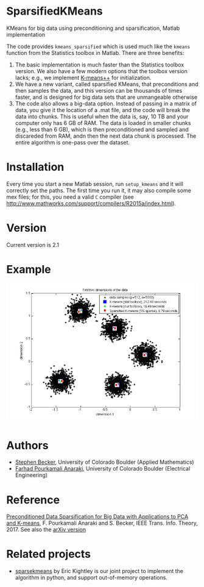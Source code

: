 # SparsifiedKMeans
KMeans for big data using preconditioning and sparsification, Matlab implementation

The code provides `kmeans_sparsified` which is used much like the `kmeans` function from the Statistics toolbox in Matlab.
There are three benefits:

1. The basic implementation is much faster than the Statistics toolbox version. We also have a few modern options that the toolbox version lacks; e.g., we implement [K-means++](https://en.wikipedia.org/wiki/K-means%2B%2B) for initialization.
2. We have a new variant, called sparsified KMeans, that preconditions and then samples the data, and this version can be thousands of times faster, and is designed for big data sets that are unmangeable otherwise
3. The code also allows a big-data option. Instead of passing in a matrix of data, you give it the location of a .mat file, and the code will break the data into chunks. This is useful when the data is, say, 10 TB and your computer only has 6 GB of RAM. The data is loaded in smaller chunks (e.g., less than 6 GB), which is then preconditioned and sampled and discareded from RAM, andn then the next data chunk is processed. The entire algorithm is one-pass over the dataset.

# Installation
Every time you start a new Matlab session, run `setup_kmeans` and it will correctly set the paths. The first time you run it, it may also compile some mex files; for this, you need a valid `C` compiler (see http://www.mathworks.com/support/compilers/R2015a/index.html).

# Version
Current version is 2.1

# Example
![Example on synthetic data](example.png?raw=true "Example on synthetic data")

# Authors
* [Stephen Becker](http://amath.colorado.edu/faculty/becker/), University of Colorado Boulder (Applied Mathematics)
* [Farhad Pourkamali Anaraki](http://www.pourkamali.com/), University of Colorado Boulder (Electrical Engineering)

# Reference
[Preconditioned Data Sparsification for Big Data with Applications to PCA and K-means](https://doi.org/10.1109/TIT.2017.2672725), F. Pourkamali Anaraki and S. Becker, IEEE Trans. Info. Theory, 2017.  See also the [arXiv version](https://arxiv.org/abs/1511.00152)

# Related projects
* [sparsekmeans](https://github.com/EricKightley/sparsekmeans) by Eric Kightley is our joint project to implement the algorithm in python, and support out-of-memory operations.
